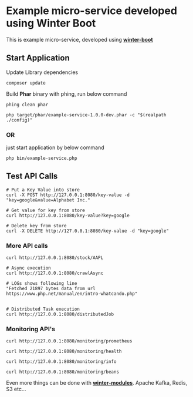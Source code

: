 # Example micro-service developed using Winter Boot

This is example micro-service, developed using **[winter-boot](https://github.com/suvera/winter-boot)**

## Start Application

Update Library dependencies

```shell
composer update
```

Build **Phar** binary with phing, run below command

```shell
phing clean phar

php target/phar/example-service-1.0.0-dev.phar -c "$(realpath ./config)"
```

### OR

just start application by below command

```shell
php bin/example-service.php
```

## Test API Calls

```shell
# Put a Key Value into store
curl -X POST http://127.0.0.1:8080/key-value -d "key=google&value=Alphabet Inc."

# Get value for key from store
curl http://127.0.0.1:8080/key-value?key=google

# Delete key from store
curl -X DELETE http://127.0.0.1:8080/key-value -d "key=google"
```

### More API calls

```shell
curl http://127.0.0.1:8080/stock/AAPL

# Async execution
curl http://127.0.0.1:8080/crawlAsync

# LOGs shows following line
"Fetched 21897 bytes data from url https://www.php.net/manual/en/intro-whatcando.php"


# Distributed Task execution
curl http://127.0.0.1:8080/distributedJob

```

### Monitoring API's

```shell
curl http://127.0.0.1:8080/monitoring/prometheus

curl http://127.0.0.1:8080/monitoring/health

curl http://127.0.0.1:8080/monitoring/info

curl http://127.0.0.1:8080/monitoring/beans
```


Even more things can be done with **[winter-modules](https://github.com/suvera/winter-modules)**.  Apache Kafka, Redis, S3 etc...

